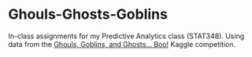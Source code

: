 # Ghouls-Ghosts-Goblins
In-class assignments for my Predictive Analytics class (STAT348). Using data from the 
[Ghouls, Goblins, and Ghosts... Boo!](https://www.kaggle.com/competitions/ghouls-goblins-and-ghosts-boo) Kaggle competition.
